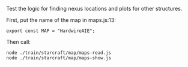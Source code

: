 Test the logic for finding nexus locations and plots for other structures.

First, put the name of the map in maps.js:13:

```
export const MAP = "HardwireAIE";
```

Then call:

```
node ./train/starcraft/map/maps-read.js
node ./train/starcraft/map/maps-show.js
```
